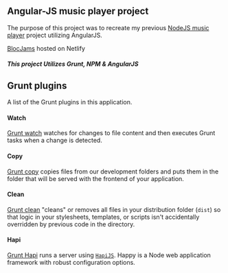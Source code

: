 ## Angular-JS music player project

The purpose of this project was to recreate my previous [NodeJS music player](https://github.com/cerrillomedia/bloc-jams) project utilizing AngularJS.

[BlocJams](http://cmds-angular-bloc-jams.netlify.com/) hosted on Netlify


##### This project Utilizes Grunt, NPM & AngularJS



## Grunt plugins

A list of the Grunt plugins in this application.

#### Watch

[Grunt watch](https://github.com/gruntjs/grunt-contrib-watch) watches for changes to file content and then executes Grunt tasks when a change is detected.

#### Copy

[Grunt copy](https://github.com/gruntjs/grunt-contrib-copy) copies files from our development folders and puts them in the folder that will be served with the frontend of your application.

#### Clean

[Grunt clean](https://github.com/gruntjs/grunt-contrib-clean) "cleans" or removes all files in your distribution folder (`dist`) so that logic in your stylesheets, templates, or scripts isn't accidentally overridden by previous code in the directory.

#### Hapi

[Grunt Hapi](https://github.com/athieriot/grunt-hapi) runs a server using [`HapiJS`](http://hapijs.com/). Happy is a Node web application framework with robust configuration options.
